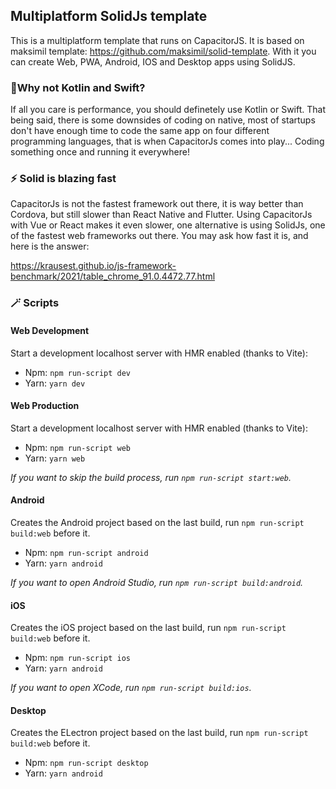 ## Multiplatform SolidJs template

This is a multiplatform template that runs on CapacitorJS. It is based on maksimil template: https://github.com/maksimil/solid-template. With it you can create Web, PWA, Android, IOS and Desktop apps using SolidJS.

### 📱Why not Kotlin and Swift?
If all you care is performance, you should definetely use Kotlin or Swift. That being said, there is some downsides of coding on native, most of startups don't have enough time to code the same app on four different programming languages, that is when CapacitorJs comes into play... Coding something once and running it everywhere!

### ⚡ Solid is blazing fast
CapacitorJs is not the fastest framework out there, it is way better than Cordova, but still slower than React Native and Flutter. Using CapacitorJs with Vue or React makes it even slower, one alternative is using SolidJs, one of the fastest web frameworks out there. You may ask how fast it is, and here is the answer:

https://krausest.github.io/js-framework-benchmark/2021/table_chrome_91.0.4472.77.html

### 🪄 Scripts

#### Web Development
Start a development localhost server with HMR enabled (thanks to Vite):
- Npm: ```npm run-script dev```
- Yarn: ```yarn dev```

#### Web Production
Start a development localhost server with HMR enabled (thanks to Vite):
- Npm: ```npm run-script web```
- Yarn: ```yarn web```

_If you want to skip the build process, run ```npm run-script start:web```._

#### Android
Creates the Android project based on the last build, run ```npm run-script build:web``` before it.
- Npm: ```npm run-script android```
- Yarn: ```yarn android```

_If you want to open Android Studio, run ```npm run-script build:android```._

#### iOS
Creates the iOS project based on the last build, run ```npm run-script build:web``` before it.
- Npm: ```npm run-script ios```
- Yarn: ```yarn android```

_If you want to open XCode, run ```npm run-script build:ios```._

#### Desktop
Creates the ELectron project based on the last build, run ```npm run-script build:web``` before it.
- Npm: ```npm run-script desktop```
- Yarn: ```yarn android```
